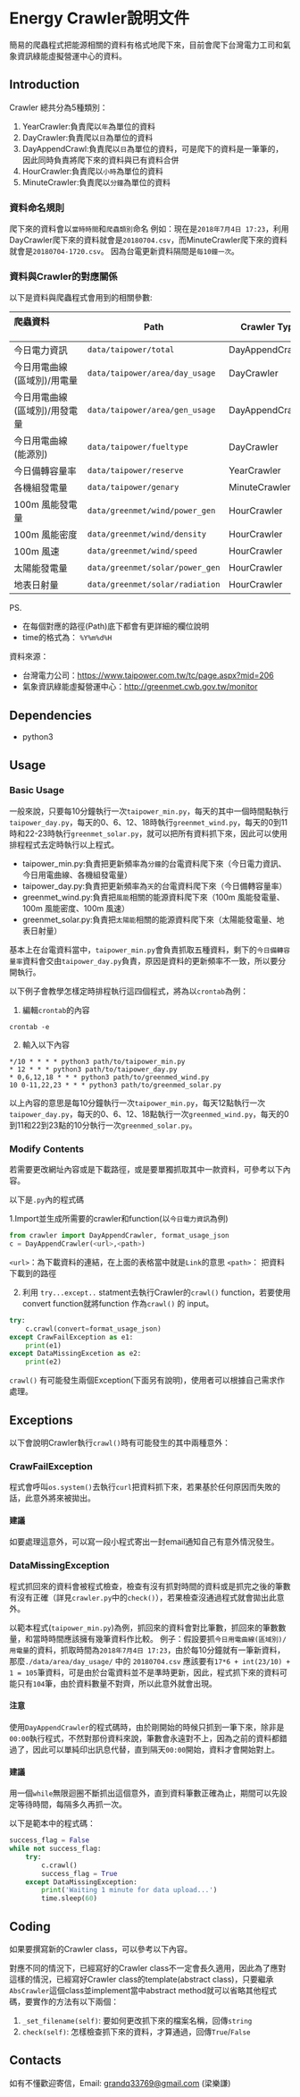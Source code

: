 # Energy Crawler說明文件
簡易的爬蟲程式把能源相關的資料有格式地爬下來，目前會爬下台灣電力工司和氣象資訊綠能虛擬營運中心的資料。

## Introduction
Crawler 總共分為5種類別：
1. YearCrawler:負責爬以`年`為單位的資料
2. DayCrawler:負責爬以`日`為單位的資料
3. DayAppendCrawl:負責爬以`日`為單位的資料，可是爬下的資料是一筆筆的，因此同時負責將爬下來的資料與已有資料合併
4. HourCrawler:負責爬以`小時`為單位的資料
5. MinuteCrawler:負責爬以`分鐘`為單位的資料

### 資料命名規則
爬下來的資料會以`當時時間`和`爬蟲類別`命名
例如：現在是`2018年7月4日 17:23`，利用DayCrawler爬下來的資料就會是`20180704.csv`，而MinuteCrawler爬下來的資料就會是`20180704-1720.csv`。
因為台電更新資料隔間是`每10鐘一次`。

### 資料與Crawler的對應關係
以下是資料與爬蟲程式會用到的相關參數:

|爬蟲資料 &nbsp;&nbsp;&nbsp;&nbsp;&nbsp;&nbsp;&nbsp;&nbsp;&nbsp;&nbsp;&nbsp;&nbsp;&nbsp;&nbsp;&nbsp;&nbsp;&nbsp;&nbsp;&nbsp;&nbsp;&nbsp;&nbsp;&nbsp;&nbsp;&nbsp;&nbsp;&nbsp;|Path|Crawler Type|crawl() convert input function|Source Link|
|:---|---|---|---|---|
|今日電力資訊|`data/taipower/total`|DayAppendCrawler|format_usage_json()|https://www.taipower.com.tw/d006/loadGraph/loadGraph/data/loadpara.txt|
|今日用電曲線(區域別)/用電量|`data/taipower/area/day_usage`|DayCrawler|None|https://www.taipower.com.tw/d006/loadGraph/loadGraph/data/loadareas.csv|
|今日用電曲線(區域別)/用發電量|`data/taipower/area/gen_usage`|DayAppendCrawler|None|https://www.taipower.com.tw/d006/loadGraph/loadGraph/data/genloadareaperc.csv|
|今日用電曲線(能源別)|`data/taipower/fueltype`|DayCrawler|None|https://www.taipower.com.tw/d006/loadGraph/loadGraph/data/loadfueltype.csv|
|今日備轉容量率|`data/taipower/reserve`|YearCrawler|None|https://www.taipower.com.tw/d006/loadGraph/loadGraph/data/reserve.csv|
|各機組發電量|`data/taipower/genary`|MinuteCrawler|format_genary_json()|https://www.taipower.com.tw/d006/loadGraph/loadGraph/data/genary.txt|
|100m 風能發電量|`data/greenmet/wind/power_gen`|HourCrawler|None|http://greenmet.cwb.gov.tw/data/map_csv/Display/Range/Analysis/{time}/NOCWRF_03000_00_K01WEP_{time}_0000.csv|
|100m 風能密度|`data/greenmet/wind/density`|HourCrawler|None|http://greenmet.cwb.gov.tw/data/map_csv/Display/Range/Analysis/{time}/NOCWRF_03000_00_K01WED_{time}_0000.csv|
|100m 風速|`data/greenmet/wind/speed`|HourCrawler|None|http://greenmet.cwb.gov.tw/data/map_csv/Display/Range/Analysis/{time}/NOCWRF_03000_00_K01WSP_{time}_0000.csv|
|太陽能發電量|`data/greenmet/solar/power_gen`|HourCrawler|None|http://greenmet.cwb.gov.tw/data/map_csv/Display/Range/Analysis/{time}/HIMAW8_01000_00_B00SED_{time}_0000.csv|
|地表日射量|`data/greenmet/solar/radiation`|HourCrawler|None|http://greenmet.cwb.gov.tw/data/map_csv/Display/Range/Analysis/{time}/HIMAW8_01000_00_B00DIR_{time}_0000.csv|

PS.
* 在每個對應的路徑(Path)底下都會有更詳細的欄位說明
* time的格式為： `%Y%m%d%H`

資料來源：
* 台灣電力公司：https://www.taipower.com.tw/tc/page.aspx?mid=206
* 氣象資訊綠能虛擬營運中心：http://greenmet.cwb.gov.tw/monitor 

## Dependencies
* python3

## Usage
### Basic Usage
一般來說，只要每10分鐘執行一次`taipower_min.py`，每天的其中一個時間點執行`taipower_day.py`，每天的0、6、12、18時執行`greenmet_wind.py`，每天的0到11時和22-23時執行`greenmet_solar.py`，就可以把所有資料抓下來，因此可以使用排程程式去定時執行以上程式。
* taipower_min.py:負責把更新頻率為`分鐘`的台電資料爬下來（今日電力資訊、今日用電曲線、各機組發電量）
* taipower_day.py:負責把更新頻率為`天`的台電資料爬下來（今日備轉容量率）
* greenmet_wind.py:負責把`風能`相關的能源資料爬下來（100m 風能發電量、100m 風能密度、100m 風速）
* greenmet_solar.py:負責把`太陽能`相關的能源資料爬下來（太陽能發電量、地表日射量）

基本上在台電資料當中，`taipower_min.py`會負責抓取五種資料，剩下的`今日備轉容量率`資料會交由`taipower_day.py`負責，原因是資料的更新頻率不一致，所以要分開執行。

以下例子會教學怎樣定時排程執行這四個程式，將為以`crontab`為例：

1. 編輯`crontab`的內容
```
crontab -e
```
2. 輸入以下內容
```
*/10 * * * * python3 path/to/taipower_min.py
* 12 * * * python3 path/to/taipower_day.py
* 0,6,12,18 * * * python3 path/to/greenmed_wind.py
10 0-11,22,23 * * * python3 path/to/greenmed_solar.py
```
以上內容的意思是每10分鐘執行一次`taipower_min.py`，每天12點執行一次`taipower_day.py`，每天的0、6、12、18點執行一次`greenmed_wind.py`，每天的0到11和22到23點的10分執行一次`greenmed_solar.py`。

### Modify Contents
若需要更改網址內容或是下載路徑，或是要單獨抓取其中一款資料，可參考以下內容。

以下是`.py`內的程式碼

1.Import並生成所需要的crawler和function(以`今日電力資訊`為例)
```python
from crawler import DayAppendCrawler, format_usage_json
c = DayAppendCrawler(<url>,<path>)
```
`<url>`：為下載資料的連結，在上面的表格當中就是`Link`的意思
`<path>`： 把資料下載到的路徑

2. 利用 `try...except..` statment去執行Crawler的`crawl()` function，若要使用convert function就將function 作為`crawl()` 的 input。
```python
try:
    c.crawl(convert=format_usage_json)
except CrawFailException as e1:
    print(e1)
except DataMissingExcetion as e2:
    print(e2)
```
`crawl()` 有可能發生兩個Exception(下面另有說明)，使用者可以根據自己需求作處理。

## Exceptions
以下會說明Crawler執行`crawl()`時有可能發生的其中兩種意外：
### CrawFailException
程式會呼叫`os.system()`去執行`curl`把資料抓下來，若果基於任何原因而失敗的話，此意外將來被拋出。

#### 建議
如要處理這意外，可以寫一段小程式寄出一封email通知自己有意外情況發生。

### DataMissingException
程式抓回來的資料會被程式檢查，檢查有沒有抓對時間的資料或是抓完之後的筆數有沒有正確（詳見`crawler.py`中的`check()`），若果檢查沒通過程式就會拋出此意外。

以範本程式(`taipower_min.py`)為例，抓回來的資料會對比筆數，抓回來的筆數數量，和當時時間應該擁有幾筆資料作比較。
例子：假設要抓`今日用電曲線(區域別)/用電量`的資料，抓取時間為`2018年7月4日 17:23`，由於每10分鐘就有一筆新資料，那麼`./data/area/day_usage/` 中的 `20180704.csv` 應該要有`17*6 + int(23/10) + 1 = 105`筆資料，可是由於台電資料並不是準時更新，因此，程式抓下來的資料可能只有`104`筆，由於資料數量不對齊，所以此意外就會出現。

#### 注意
使用`DayAppendCrawler`的程式碼時，由於剛開始的時候只抓到一筆下來，除非是`00:00`執行程式，不然對那份資料來說，筆數會永遠對不上，因為之前的資料都錯過了，因此可以單純印出訊息代替，直到隔天`00:00`開始，資料才會開始對上。


#### 建議
用一個`while`無限迴圈不斷抓出這個意外，直到資料筆數正確為止，期間可以先設定等待時間，每隔多久再抓一次。


以下是範本中的程式碼：
```python
success_flag = False
while not success_flag:
    try:
        c.crawl()
        success_flag = True
    except DataMissingException:
        print('Waiting 1 minute for data upload...')
        time.sleep(60)
```

## Coding
如果要撰寫新的Crawler class，可以參考以下內容。

對應不同的情況下，已經寫好的Crawler class不一定會長久適用，因此為了應對這樣的情況，已經寫好Crawler class的template(abstract class)，只要繼承`AbsCrawler`這個class並implement當中abstract method就可以省略其他程式碼，要實作的方法有以下兩個：
1. `_set_filename(self)`: 要如何更改抓下來的檔案名稱，回傳`string`
2. `check(self)`: 怎樣檢查抓下來的資料，才算通過，回傳`True`/`False`

## Contacts
如有不懂歡迎寄信，Email: grandq33769@gmail.com (梁樂謙)
